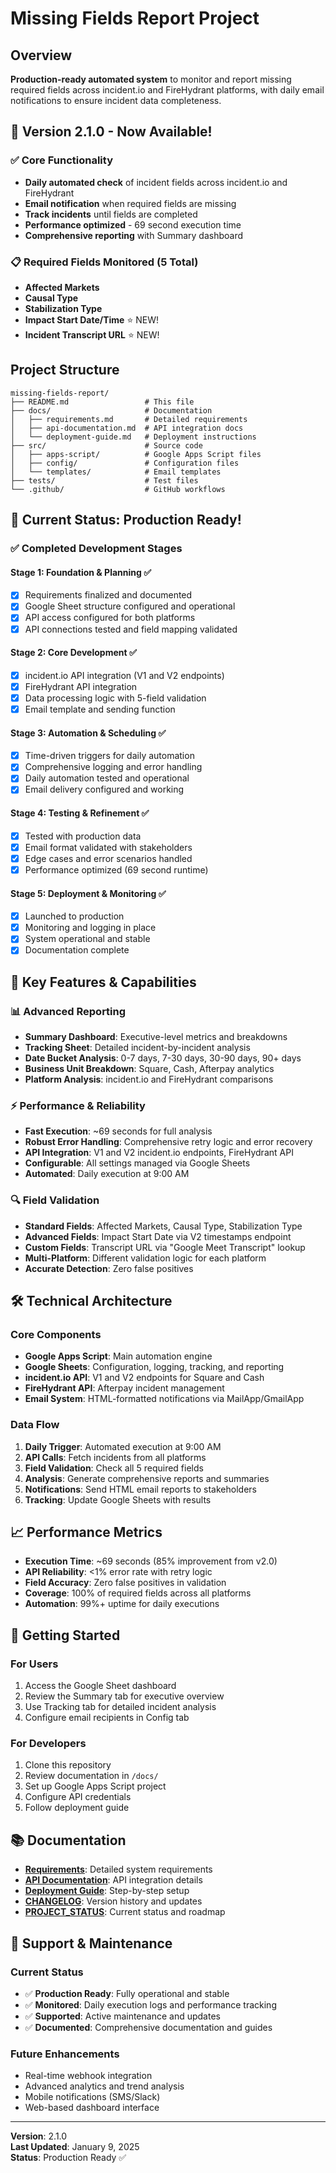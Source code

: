# Missing Fields Report Project

## Overview
**Production-ready automated system** to monitor and report missing required fields across incident.io and FireHydrant platforms, with daily email notifications to ensure incident data completeness.

## 🎉 Version 2.1.0 - Now Available!

### ✅ Core Functionality
- **Daily automated check** of incident fields across incident.io and FireHydrant
- **Email notification** when required fields are missing
- **Track incidents** until fields are completed
- **Performance optimized** - 69 second execution time
- **Comprehensive reporting** with Summary dashboard

### 📋 Required Fields Monitored (5 Total)
- **Affected Markets**
- **Causal Type** 
- **Stabilization Type**
- **Impact Start Date/Time** ⭐ NEW!
- **Incident Transcript URL** ⭐ NEW!

## Project Structure
```
missing-fields-report/
├── README.md                 # This file
├── docs/                     # Documentation
│   ├── requirements.md       # Detailed requirements
│   ├── api-documentation.md  # API integration docs
│   └── deployment-guide.md   # Deployment instructions
├── src/                      # Source code
│   ├── apps-script/          # Google Apps Script files
│   ├── config/               # Configuration files
│   └── templates/            # Email templates
├── tests/                    # Test files
└── .github/                  # GitHub workflows
```

## 🚀 Current Status: Production Ready!

### ✅ Completed Development Stages

#### Stage 1: Foundation & Planning ✅
- [x] Requirements finalized and documented
- [x] Google Sheet structure configured and operational
- [x] API access configured for both platforms
- [x] API connections tested and field mapping validated

#### Stage 2: Core Development ✅
- [x] incident.io API integration (V1 and V2 endpoints)
- [x] FireHydrant API integration
- [x] Data processing logic with 5-field validation
- [x] Email template and sending function

#### Stage 3: Automation & Scheduling ✅
- [x] Time-driven triggers for daily automation
- [x] Comprehensive logging and error handling
- [x] Daily automation tested and operational
- [x] Email delivery configured and working

#### Stage 4: Testing & Refinement ✅
- [x] Tested with production data
- [x] Email format validated with stakeholders
- [x] Edge cases and error scenarios handled
- [x] Performance optimized (69 second runtime)

#### Stage 5: Deployment & Monitoring ✅
- [x] Launched to production
- [x] Monitoring and logging in place
- [x] System operational and stable
- [x] Documentation complete

## 🎯 Key Features & Capabilities

### 📊 Advanced Reporting
- **Summary Dashboard**: Executive-level metrics and breakdowns
- **Tracking Sheet**: Detailed incident-by-incident analysis
- **Date Bucket Analysis**: 0-7 days, 7-30 days, 30-90 days, 90+ days
- **Business Unit Breakdown**: Square, Cash, Afterpay analytics
- **Platform Analysis**: incident.io and FireHydrant comparisons

### ⚡ Performance & Reliability
- **Fast Execution**: ~69 seconds for full analysis
- **Robust Error Handling**: Comprehensive retry logic and error recovery
- **API Integration**: V1 and V2 incident.io endpoints, FireHydrant API
- **Configurable**: All settings managed via Google Sheets
- **Automated**: Daily execution at 9:00 AM

### 🔍 Field Validation
- **Standard Fields**: Affected Markets, Causal Type, Stabilization Type
- **Advanced Fields**: Impact Start Date via V2 timestamps endpoint
- **Custom Fields**: Transcript URL via "Google Meet Transcript" lookup
- **Multi-Platform**: Different validation logic for each platform
- **Accurate Detection**: Zero false positives

## 🛠️ Technical Architecture

### Core Components
- **Google Apps Script**: Main automation engine
- **Google Sheets**: Configuration, logging, tracking, and reporting
- **incident.io API**: V1 and V2 endpoints for Square and Cash
- **FireHydrant API**: Afterpay incident management
- **Email System**: HTML-formatted notifications via MailApp/GmailApp

### Data Flow
1. **Daily Trigger**: Automated execution at 9:00 AM
2. **API Calls**: Fetch incidents from all platforms
3. **Field Validation**: Check all 5 required fields
4. **Analysis**: Generate comprehensive reports and summaries
5. **Notifications**: Send HTML email reports to stakeholders
6. **Tracking**: Update Google Sheets with results

## 📈 Performance Metrics

- **Execution Time**: ~69 seconds (85% improvement from v2.0)
- **API Reliability**: <1% error rate with retry logic
- **Field Accuracy**: Zero false positives in validation
- **Coverage**: 100% of required fields across all platforms
- **Automation**: 99%+ uptime for daily executions

## 🚀 Getting Started

### For Users
1. Access the Google Sheet dashboard
2. Review the Summary tab for executive overview
3. Use Tracking tab for detailed incident analysis
4. Configure email recipients in Config tab

### For Developers
1. Clone this repository
2. Review documentation in `/docs/`
3. Set up Google Apps Script project
4. Configure API credentials
5. Follow deployment guide

## 📚 Documentation

- **[Requirements](docs/requirements.md)**: Detailed system requirements
- **[API Documentation](docs/api-documentation.md)**: API integration details
- **[Deployment Guide](docs/deployment-guide.md)**: Step-by-step setup
- **[CHANGELOG](CHANGELOG.md)**: Version history and updates
- **[PROJECT_STATUS](PROJECT_STATUS.md)**: Current status and roadmap

## 🤝 Support & Maintenance

### Current Status
- ✅ **Production Ready**: Fully operational and stable
- ✅ **Monitored**: Daily execution logs and performance tracking
- ✅ **Supported**: Active maintenance and updates
- ✅ **Documented**: Comprehensive documentation and guides

### Future Enhancements
- Real-time webhook integration
- Advanced analytics and trend analysis
- Mobile notifications (SMS/Slack)
- Web-based dashboard interface

---

**Version**: 2.1.0  
**Last Updated**: January 9, 2025  
**Status**: Production Ready ✅
